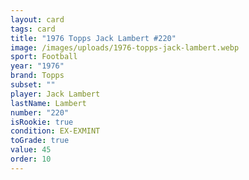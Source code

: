 ```yaml
---
layout: card
tags: card
title: "1976 Topps Jack Lambert #220"
image: /images/uploads/1976-topps-jack-lambert.webp
sport: Football
year: "1976"
brand: Topps
subset: ""
player: Jack Lambert
lastName: Lambert
number: "220"
isRookie: true
condition: EX-EXMINT
toGrade: true
value: 45
order: 10
---
```

